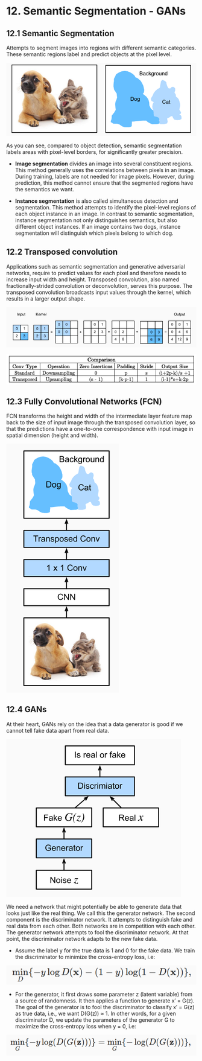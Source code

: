 # 12. Semantic Segmentation - GANs

## 12.1 Semantic Segmentation

Attempts to segment images into regions with different semantic categories. These semantic regions label and predict objects at the pixel level.

![](imgs/ss.png)

As you can see, compared to object detection, semantic segmentation labels areas with pixel-level borders, for significantly greater precision.



- **Image segmentation** divides an image into several constituent regions. This method generally uses the correlations between pixels in an image. During training, labels are not needed for image pixels. However, during prediction, this method cannot ensure that the segmented regions have the semantics we want.

- **Instance segmentation** is also called simultaneous detection and segmentation. This method attempts to identify the pixel-level regions of each object instance in an image. In contrast to semantic segmentation, instance segmentation not only distinguishes semantics, but also different object instances. If an image contains two dogs, instance segmentation will distinguish which pixels belong to which dog.

## 12.2 Transposed convolution

Applications such as semantic segmentation and generative adversarial networks, require to predict values for each pixel and therefore needs to increase input width and height. Transposed convolution, also named fractionally-strided convolution or deconvolution, serves this purpose. The transposed convolution broadcasts input values through the kernel, which results in a larger output shape.

![](imgs/btc.png)

![](imgs/tc.png)

## 12.3 Fully Convolutional Networks (FCN)

FCN transforms the height and width of the intermediate layer feature map back to the size of input image through the transposed convolution layer, so that the predictions have a one-to-one correspondence with input image in spatial dimension (height and width).

![](imgs/fcn.png)

## 12.4 GANs
At their heart, GANs rely on the idea that a data generator is good if we cannot tell fake data apart from real data.

![](imgs/gans.png)

We need a network that might potentially be able to generate data that looks just like the real thing. We call this the generator network. The second component is the discriminator network. It attempts to distinguish fake and real data from each other. Both networks are in competition with each other. The generator network attempts to fool the discriminator network. At that point, the discriminator network adapts to the new fake data.

- Assume the label y for the true data is 1 and 0 for the fake data. We train the discriminator to minimize the cross-entropy loss, i.e:

 ![](imgs/d.png)

- For the generator, it first draws some parameter z (latent variable) from a source of randomness. It then applies a function to generate x′ = G(z). The goal of the generator is to fool the discriminator to classify x′ = G(z) as true data, i.e., we want D(G(z)) ≈ 1. In other words, for a given discriminator D, we update the parameters of the generator G to maximize the cross-entropy loss when y = 0, i.e:

 ![](imgs/g.png)
